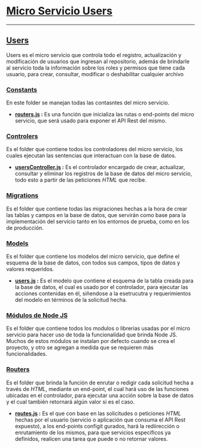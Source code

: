 [Micro Servicio Users](https://repository.damillano.com/)
===

------

[Users](https://github.com/damillano93/ud-repository-users-ms/tree/develop/)
---

Users es el micro servicio que controla todo el registro, actualización y modificación de usuarios que ingresan al repositorio, además de brindarle al servicio toda la información sobre los roles y permisos que tiene cada usuario, para crear, consultar, modificar o deshabilitar cualquier archivo

### [Constants](https://github.com/damillano93/ud-repository-users-ms/tree/develop/constants/)
En este folder se manejan todas las contasntes del micro servicio.

* **[routers.js](https://github.com/damillano93/ud-repository-users-ms/blob/develop/docs/constans-routes.md) :** Es una función que inicializa las rutas o end-points del micro servicio, que será usado para exponer el API Rest del mismo.

### [Controlers](https://github.com/damillano93/ud-repository-users-ms/tree/develop/controllers/)
Es el folder que contiene todos los controladores del micro servicio, los cuales ejecutan las sentencias que interactuan con la base de datos.

* **[usersController.js](https://github.com/damillano93/ud-repository-users-ms/blob/develop/docs/controllers-usersController.md) :** Es el controlador encargado de crear, actualizar, consultar y eliminar los registros de la base de datos del micro servicio, todo esto a partir de las peticiones *HTML* que recibe.

### [Migrations](https://github.com/damillano93/ud-repository-users-ms/tree/develop/migrations/)
Es el folder que contiene todas las migraciones hechas a la hora de crear las tablas y campos en la base de datos, que servirán como base para la implementación del servicio tanto en los entornos de prueba, como en los de producción.

### [Models](https://github.com/damillano93/ud-repository-users-ms/tree/develop/models/)
Es el folder que contiene los modelos del micro servicio, que define el esquema de la base de datos, con todos sus campos, tipos de datos y valores requeridos.
* **[users.js](https://github.com/damillano93/ud-repository-users-ms/blob/develop/docs/models-users.md) :** Es el modelo que contiene el esquema de la tabla creada para la base de datos, el cual es usado por el controlador, para ejecutar las acciones contenidas en él, siñendose a la esetrucutra y requerimientos del modelo en términos de la solicitud hecha.

### [Módulos de Node JS](https://github.com/damillano93/ud-repository-users-ms/tree/develop/node_modules/) 
Es el folder que contiene todos los modulos o librerías usadas por el micro servicio para hacer uso de toda la funcionalidad que brinda Node JS.  
Muchos de estos módulos se instalan por defecto cuando se crea el proyecto, y otro se agregan a medida que se requieren más funcionalidades.

### [Routers](https://github.com/damillano93/ud-repository-users-ms/tree/develop/routers/)
Es el folder que brinda la función de enrutar o redigir cada solicitud hecha a través de *HTML*, mediante un end-point, el cual hará uso de las funciones ubicadas en el controlador, para ejecutar una acción sobre la base de datos y el cual también retornará algún valor si es el caso.

* **[routes.js](https://github.com/damillano93/ud-repository-users-ms/blob/develop/docs/routers-routes.md) :** Es el  que con base en las solicitudes o peticiones *HTML* hechas por el usuario (servicio o aplicación que consuma el API Rest expuesto), a los end-points configit gurados, hará la rediirección o enrutamiento de los mismos, para que servicios específicos ya definidos, realicen una tarea que puede o no retornar valores.

